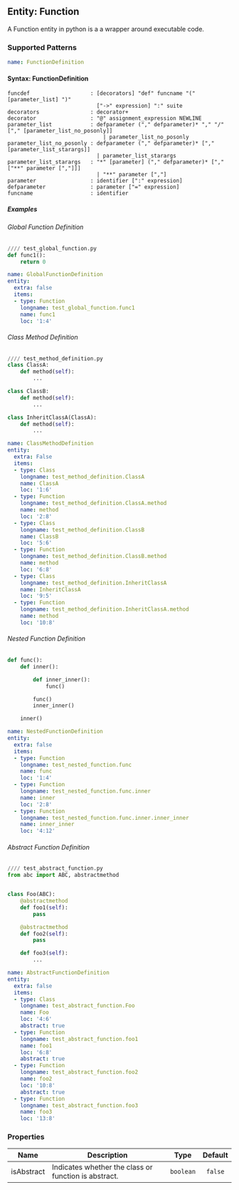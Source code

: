 ## Entity: Function
A Function entity in python is a a wrapper around  executable code.

### Supported Patterns

```yaml
name: FunctionDefinition
```

#### Syntax: FunctionDefinition
```text
funcdef                   : [decorators] "def" funcname "(" [parameter_list] ")"
                            ["->" expression] ":" suite
decorators                : decorator+
decorator                 : "@" assignment_expression NEWLINE
parameter_list            : defparameter ("," defparameter)* "," "/" ["," [parameter_list_no_posonly]]
                              | parameter_list_no_posonly
parameter_list_no_posonly : defparameter ("," defparameter)* ["," [parameter_list_starargs]]
                            | parameter_list_starargs
parameter_list_starargs   : "*" [parameter] ("," defparameter)* ["," ["**" parameter [","]]]
                            | "**" parameter [","]
parameter                 : identifier [":" expression]
defparameter              : parameter ["=" expression]
funcname                  : identifier
```

##### Examples
###### Global Function Definition

```python
//// test_global_function.py
def func1():
    return 0
```

```yaml
name: GlobalFunctionDefinition
entity:
  extra: false
  items:
  - type: Function
    longname: test_global_function.func1
    name: func1
    loc: '1:4'
```
###### Class Method Definition
```python
//// test_method_definition.py
class ClassA:
    def method(self):
        ...

class ClassB:
    def method(self):
        ...

class InheritClassA(ClassA):
    def method(self):
        ...
```
```yaml
name: ClassMethodDefinition
entity:
  extra: False
  items:
  - type: Class
    longname: test_method_definition.ClassA
    name: ClassA
    loc: '1:6'
  - type: Function
    longname: test_method_definition.ClassA.method
    name: method
    loc: '2:8'
  - type: Class
    longname: test_method_definition.ClassB
    name: ClassB
    loc: '5:6'
  - type: Function
    longname: test_method_definition.ClassB.method
    name: method
    loc: '6:8'
  - type: Class
    longname: test_method_definition.InheritClassA
    name: InheritClassA
    loc: '9:5'
  - type: Function
    longname: test_method_definition.InheritClassA.method
    name: method
    loc: '10:8'
```

###### Nested Function Definition
```python
def func():
    def inner():

        def inner_inner():
            func()

        func()
        inner_inner()

    inner()

```

```yaml
name: NestedFunctionDefinition
entity:
  extra: false
  items:
  - type: Function
    longname: test_nested_function.func
    name: func
    loc: '1:4'
  - type: Function
    longname: test_nested_function.func.inner
    name: inner
    loc: '2:8'
  - type: Function
    longname: test_nested_function.func.inner.inner_inner
    name: inner_inner
    loc: '4:12'
```

###### Abstract Function Definition
```python
//// test_abstract_function.py
from abc import ABC, abstractmethod


class Foo(ABC):
    @abstractmethod
    def foo1(self):
        pass

    @abstractmethod
    def foo2(self):
        pass

    def foo3(self):
        ...

```
```yaml
name: AbstractFunctionDefinition
entity:
  extra: false
  items:
  - type: Class
    longname: test_abstract_function.Foo
    name: Foo
    loc: '4:6'
    abstract: true
  - type: Function
    longname: test_abstract_function.foo1
    name: foo1
    loc: '6:8'
    abstract: true
  - type: Function
    longname: test_abstract_function.foo2
    name: foo2
    loc: '10:8'
    abstract: true
  - type: Function
    longname: test_abstract_function.foo3
    name: foo3
    loc: '13:8'
```

### Properties

| Name | Description | Type | Default |
|---|---|:---:|:---:|
| isAbstract | Indicates whether the class or function is abstract. | `boolean` | `false` |